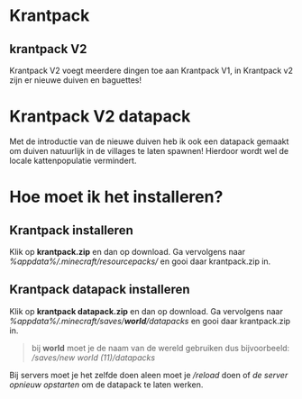 # Krantpack
## krantpack V2

Krantpack V2 voegt meerdere dingen toe aan Krantpack V1, in Krantpack v2 zijn er nieuwe duiven en baguettes!

# Krantpack V2 datapack
Met de introductie van de nieuwe duiven heb ik ook een datapack gemaakt om duiven natuurlijk in de villages te laten spawnen! Hierdoor wordt wel de locale kattenpopulatie vermindert.

# Hoe moet ik het installeren?
## Krantpack installeren
Klik op **krantpack.zip** en dan op download.
Ga vervolgens naar *%appdata%/.minecraft/resourcepacks/* en gooi daar krantpack.zip in.

## Krantpack datapack installeren
Klik op **krantpack datapack.zip** en dan op download.
Ga vervolgens naar *%appdata%/.minecraft/saves/**world**/datapacks* en gooi daar krantpack.zip in.

> bij **world** moet je de naam van de wereld gebruiken dus bijvoorbeeld: */saves/new world (11)/datapacks*

Bij servers moet je het zelfde doen aleen moet je */reload* doen of *de server opnieuw opstarten* om de datapack te laten werken.
